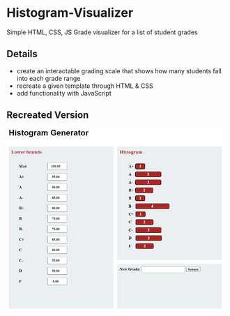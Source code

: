 # Histogram-Visualizer
Simple HTML, CSS, JS Grade visualizer for a list of student grades

## Details
- create an interactable grading scale that shows how many students fall into each grade range
- recreate a given template through HTML & CSS
- add functionality with JavaScript

## Recreated Version
<img src="assign-imgs/A1-Histogram-Recreated.jpg"  width="500">
